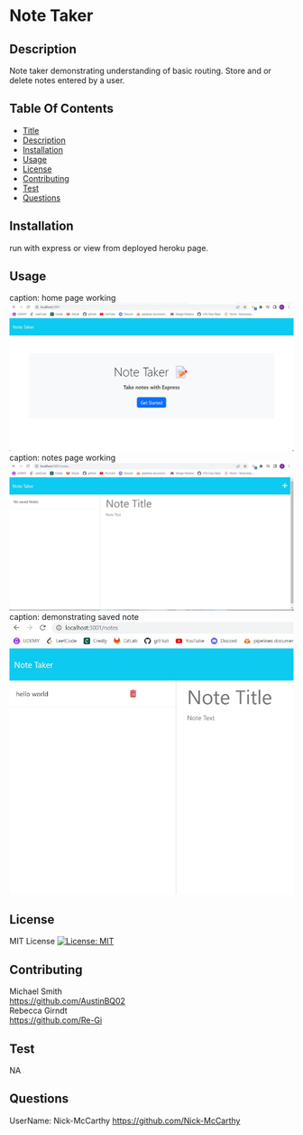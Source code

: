 # Note Taker
 ## Description 
 Note taker demonstrating understanding of basic routing. Store and or delete notes entered by a user.
 ## Table Of Contents 
 - [Title](#title) 
 - [Description](#description) 
 - [Installation](#installation) 
 - [Usage](#usage) 
 - [License](#license) 
 - [Contributing](#contributing) 
 - [Test](#test) 
 - [Questions](#questions) 
 ## Installation 
 run with express or view from deployed heroku page.
 
 ## Usage 
 
 caption: home page working
<br>
![<img src="homepage.jpg" width="250"/>](images/homepage.jpg)
<br>
caption: notes page working
<br>
![<img src="notespage.jpg" width="250"/>](images/notespage.jpg)
<br>
caption: demonstrating saved note
<br>
![<img src="savednote.jpg" width="250"/>](images/savednote.jpg)
<br>
 ## License 
 MIT License 
 [![License: MIT](https://img.shields.io/badge/License-MIT-yellow.svg)](https://opensource.org/licenses/MIT) 
 ## Contributing 
 Michael Smith 
 </br>
 https://github.com/AustinBQ02
 </br>
 Rebecca Girndt
 </br>
 https://github.com/Re-Gi
 ## Test 
 NA 
 ## Questions 
 UserName: Nick-McCarthy 
 https://github.com/Nick-McCarthy
